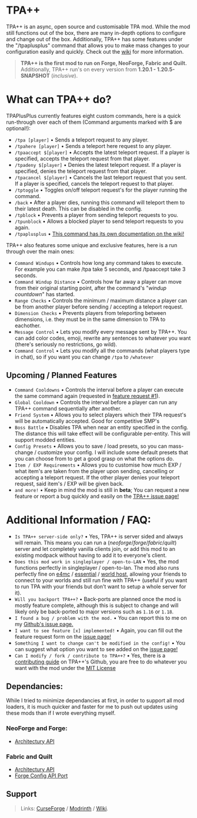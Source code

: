 # TPA++
TPA++ is an async, open source and customisable TPA mod. While the mod still functions out of the box, there are many in-depth options to configure and change out of the box. Additionally, TPA++ has some features under the "/tpaplusplus" command that allows you to make mass changes to your configuration easily and quickly. Check out the [wiki](https://github.com/SuperRicky14/TpaPlusPlus/wiki) for more information.
> **TPA++ is the first mod to run on Forge, NeoForge, Fabric and Quilt.** Additionally, TPA++ run's on every version from **1.20.1 - 1.20.5-SNAPSHOT** (*inclusive*).

# What can TPA++ do?
TPAPlusPlus currently features eight custom commands, here is a quick run-through over each of them (Command arguments marked with $ are optional!):
* `/tpa [player]` • Sends a teleport request to any player.
* `/tpahere [player]` • Sends a teleport here request to any player.
* `/tpaaccept $[player]` • Accepts the latest teleport request. If a player is specified, accepts the teleport request from that player.
* `/tpadeny $[player]` • Denies the latest teleport request. If a player is specified, denies the teleport request from that player.
* `/tpacancel $[player]` • Cancels the last teleport request that you sent. If a player is specified, cancels the teleport request to that player.
* `/tptoggle` • Toggles on/off teleport request's for the player running the command.
* `/back` • After a player dies, running this command will teleport them to their latest death. This can be disabled in the config.
* `/tpblock` • Prevents a player from sending teleport requests to you.
* `/tpunblock` • Allows a blocked player to send teleport requests to you again.
* `/tpaplusplus` • [This command has its own documentation on the wiki!](https://github.com/SuperRicky14/TpaPlusPlus/wiki/TPAPlusPlus-Server-Management-Command)

TPA++ also features some unique and exclusive features, here is a run through over the main ones:
* `Command Windups` • Controls how long any command takes to execute. For example you can make /tpa take 5 seconds, and /tpaaccept take 3 seconds.
* `Command Windup Distance` • Controls how far away a player can move from their original starting point, after the command's "*windup countdown*" has started.
* `Range Checks` • Controls the minimum / maximum distance a player can be from another player before sending / accepting a teleport request.
* `Dimension Checks` • Prevents players from teleporting between dimensions, i.e. they must be in the same dimension to TPA to eachother.
* `Message Control` • Lets you modify every message sent by TPA++. You can add color codes, emoji, rewrite any sentences to whatever you want (there's seriously no restrictions, go wild).
* `Command Control` • Lets you modify all the commands (what players type in chat), so if you want you can change `/tpa` to `/whatever`

## Upcoming / Planned Features
* `Command Cooldowns` • Controls the interval before a player can execute the same command again (requested in [feature request #1](https://github.com/SuperRicky14/TpaPlusPlus/issues/1)).
* `Global Cooldown` • Controls the interval before a player can run any TPA++ command sequentially after another.
* `Friend System` • Allows you to select players which their TPA request's will be automatically accepted. Good for competitive SMP's
* `Boss Battle` • Disables TPA when near an entity specified in the config. The distance this will take effect will be configurable per-entity. This will support modded entities.
* `Config Presets` • Allows you to save / load presets, so you can mass-change / customize your config. I will include some default presets that you can choose from to get a good grasp on what the options do.
* `Item / EXP Requirements` • Allows you to customise how much EXP / what item's are taken from the player upon sending, cancelling or accepting a teleport request. If the other player denies your teleport request, said item's / EXP will be given back.
* `and more!` • Keep in mind the mod is still in **beta**; You can request a new feature or report a bug quickly and easily on the [TPA++ issue page!](https://github.com/SuperRicky14/TpaPlusPlus/issues)

# Additional Information / FAQ:
* `Is TPA++ server-side only?` • Yes, TPA++ is server sided and always will remain. This means you can run a (*neoforge*/*forge*/*fabric*/*quilt*) server and let completely vanilla clients join, or add this mod to an existing modpack without having to add it to everyone's client.
* `Does this mod work in singleplayer / open-to-LAN` • Yes, the mod functions perfectly in singleplayer / open-to-lan. The mod also runs perfectly fine on [e4mc](https://www.curseforge.com/minecraft/mc-mods/e4mc) / [essential](https://essential.gg/) / [world host](https://modrinth.com/mod/world-host), allowing your friends to connect to your worlds and still run fine with TPA++ (useful if you want to run TPA with your friends but don't want to setup a whole server for it).
* `Will you backport TPA++?` • Back-ports are planned once the mod is mostly feature complete, although this is subject to change and will likely only be back-ported to major versions such as `1.16` or `1.18`.
* `I found a bug / problem with the mod.` • You can report this to me on my [Github's issue page.](https://github.com/SuperRicky14/TpaPlusPlus/issues)
* `I want to see feature [x] implemented!` • Again, you can fill out the feature request form on the [issue page!](https://github.com/SuperRicky14/TpaPlusPlus/issues)
* `Something I want to change can't be modified in the config!` • You can suggest what option you want to see added on the [issue page!](https://github.com/SuperRicky14/TpaPlusPlus/issues)
* `Can I modify / fork / contribute to TPA++?` • Yes, there is a [contributing guide](https://github.com/SuperRicky14/TpaPlusPlus/blob/master/CONTRIBUTING.md) on TPA++'s Github, you are free to do whatever you want with the mod under the [MIT License](https://github.com/SuperRicky14/TpaPlusPlus/blob/master/LICENSE)

## Dependancies:
While I tried to minimize dependancies at first, in order to support all mod loaders, it is much quicker and faster for me to push out updates using these mods than if I wrote everything myself.
### NeoForge and Forge:
* [Architectury API](https://modrinth.com/mod/architectury-api)
### Fabric and Quilt
* [Architectury API](https://modrinth.com/mod/architectury-api)
* [Forge Config API Port](https://modrinth.com/mod/forge-config-api-port)

## Support
> Links: [CurseForge](https://www.curseforge.com/minecraft/mc-mods/tpaplusplus) / [Modrinth](https://modrinth.com/mod/pPuyOJU7) / [Wiki](https://github.com/SuperRicky14/TpaPlusPlus/wiki).
